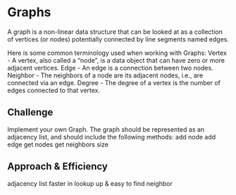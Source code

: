 # Graphs
<!-- Short summary or background information -->
A graph is a non-linear data structure that can be looked at as a collection of vertices (or nodes) potentially connected by line segments named edges.

Here is some common terminology used when working with Graphs:
Vertex - A vertex, also called a “node”, is a data object that can have zero or more adjacent vertices.
Edge - An edge is a connection between two nodes.
Neighbor - The neighbors of a node are its adjacent nodes, i.e., are connected via an edge.
Degree - The degree of a vertex is the number of edges connected to that vertex.

## Challenge
<!-- Description of the challenge -->
Implement your own Graph. The graph should be represented as an adjacency list, and should include the following methods:
add node
add edge
get nodes
get neighbors
size
## Approach & Efficiency
<!-- What approach did you take? Why? What is the Big O space/time for this approach? -->
adjacency list faster in lookup up & easy to find neighbor
